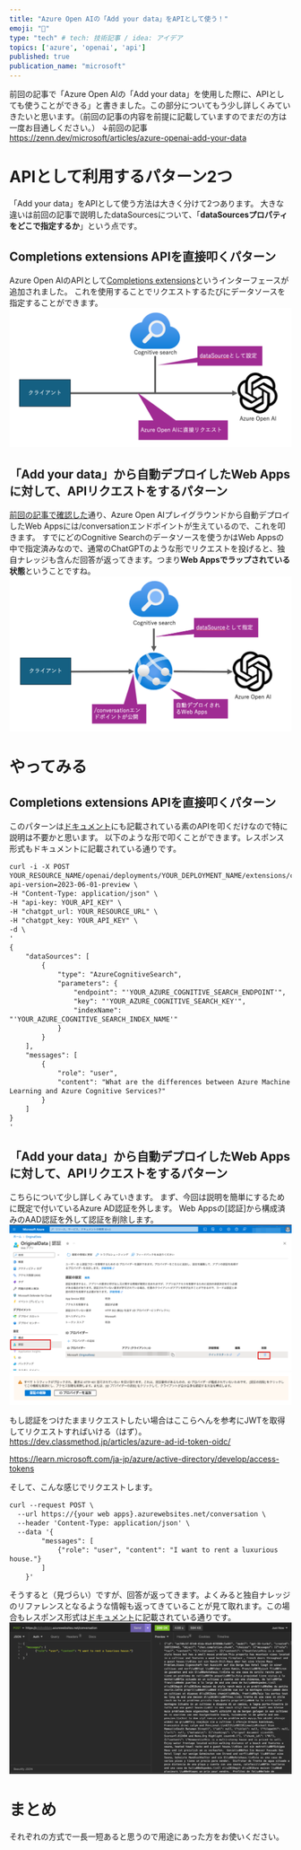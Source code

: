 ```yaml
---
title: "Azure Open AIの「Add your data」をAPIとして使う！"
emoji: "🔖"
type: "tech" # tech: 技術記事 / idea: アイデア
topics: ['azure', 'openai', 'api']
published: true
publication_name: "microsoft"
---
```


前回の記事で「Azure Open AIの「Add your data」を使用した際に、APIとしても使うことができる」と書きました。この部分についてもう少し詳しくみていきたいと思います。（前回の記事の内容を前提に記載していますのでまだの方は一度お目通しください。）
↓前回の記事
https://zenn.dev/microsoft/articles/azure-openai-add-your-data

# APIとして利用するパターン2つ
「Add your data」をAPIとして使う方法は大きく分けて2つあります。
大きな違いは前回の記事で説明したdataSourcesについて、「**dataSourcesプロパティをどこで指定するか**」という点です。

## Completions extensions APIを直接叩くパターン
Azure Open AIのAPIとして[Completions extensions](https://learn.microsoft.com/en-us/azure/cognitive-services/openai/reference#completions-extensions)というインターフェースが追加されました。
これを使用することでリクエストするたびにデータソースを指定することができます。
![](/images/azure-openai-add-your-data-api/2.png)


## 「Add your data」から自動デプロイしたWeb Appsに対して、APIリクエストをするパターン
[前回の記事で確認した](https://zenn.dev/microsoft/articles/azure-openai-add-your-data#web-api%E3%82%82%E6%8F%90%E4%BE%9B)通り、Azure Open AIプレイグラウンドから自動デプロイしたWeb Appsには/conversationエンドポイントが生えているので、これを叩きます。
すでにどのCognitive Searchのデータソースを使うかはWeb Appsの中で指定済みなので、通常のChatGPTのような形でリクエストを投げると、独自ナレッジも含んだ回答が返ってきます。つまり**Web Appsでラップされている状態**ということですね。
![](/images/azure-openai-add-your-data-api/1.png)


# やってみる
## Completions extensions APIを直接叩くパターン
このパターンは[ドキュメント](https://learn.microsoft.com/en-us/azure/cognitive-services/openai/reference#completions-extensions)にも記載されている素のAPIを叩くだけなので特に説明は不要かと思います。
以下のような形で叩くことができます。レスポンス形式もドキュメントに記載されている通りです。
```
curl -i -X POST YOUR_RESOURCE_NAME/openai/deployments/YOUR_DEPLOYMENT_NAME/extensions/chat/completions?api-version=2023-06-01-preview \
-H "Content-Type: application/json" \
-H "api-key: YOUR_API_KEY" \
-H "chatgpt_url: YOUR_RESOURCE_URL" \
-H "chatgpt_key: YOUR_API_KEY" \
-d \
'
{
    "dataSources": [
        {
            "type": "AzureCognitiveSearch",
            "parameters": {
                "endpoint": "'YOUR_AZURE_COGNITIVE_SEARCH_ENDPOINT'",
                "key": "'YOUR_AZURE_COGNITIVE_SEARCH_KEY'",
                "indexName": "'YOUR_AZURE_COGNITIVE_SEARCH_INDEX_NAME'"
            }
        }
    ],
    "messages": [
        {
            "role": "user",
            "content": "What are the differences between Azure Machine Learning and Azure Cognitive Services?"
        }
    ]
}
'
```


## 「Add your data」から自動デプロイしたWeb Appsに対して、APIリクエストをするパターン
こちらについて少し詳しくみていきます。
まず、今回は説明を簡単にするために既定で付いているAzure AD認証を外します。
Web Appsの[認証]から構成済みのAAD認証を外して認証を削除します。
![](/images/azure-openai-add-your-data-api/3.png)
![](/images/azure-openai-add-your-data-api/4.png)


もし認証をつけたままリクエストしたい場合はここらへんを参考にJWTを取得してリクエストすればいける（はず）。
https://dev.classmethod.jp/articles/azure-ad-id-token-oidc/

https://learn.microsoft.com/ja-jp/azure/active-directory/develop/access-tokens


そして、こんな感じでリクエストします。
```
curl --request POST \
  --url https://{your web apps}.azurewebsites.net/conversation \
  --header 'Content-Type: application/json' \
  --data '{
        "messages": [
            {"role": "user", "content": "I want to rent a luxurious house."}
        ]
    }'
```

そうすると（見づらい）ですが、回答が返ってきます。よくみると独自ナレッジのリファレンスとなるような情報も返ってきていることが見て取れます。この場合もレスポンス形式は[ドキュメント](https://learn.microsoft.com/en-us/azure/cognitive-services/openai/reference#example-response-3)に記載されている通りです。
![](/images/azure-openai-add-your-data-api/5.png)


# まとめ
それぞれの方式で一長一短あると思うので用途にあった方をお使いください。